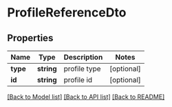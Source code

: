 # ProfileReferenceDto

## Properties
Name | Type | Description | Notes
------------ | ------------- | ------------- | -------------
**type** | **string** | profile type | [optional] 
**id** | **string** | profile id | [optional] 

[[Back to Model list]](../README.md#documentation-for-models) [[Back to API list]](../README.md#documentation-for-api-endpoints) [[Back to README]](../README.md)

